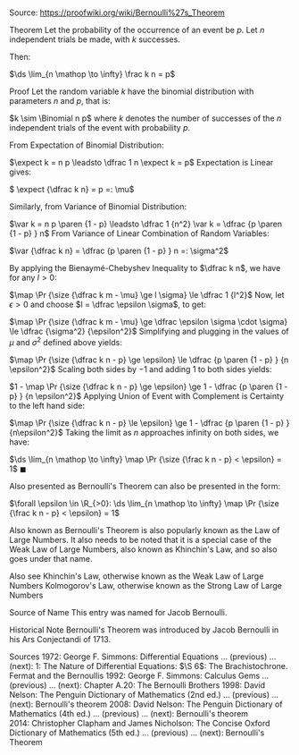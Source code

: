 # 

Source: https://proofwiki.org/wiki/Bernoulli%27s_Theorem



Theorem
Let the probability of the occurrence of an event be $p$.
Let $n$ independent trials be made, with $k$ successes.

Then:

$\ds \lim_{n \mathop \to \infty} \frac k n = p$


Proof
Let the random variable $k$ have the binomial distribution with parameters $n$ and $p$, that is:

$k \sim \Binomial n p$
where $k$ denotes the number of successes of the $n$ independent trials of the event with probability $p$.

From Expectation of Binomial Distribution:

$\expect k = n p \leadsto \dfrac 1 n \expect k = p$
Expectation is Linear gives:

$ \expect {\dfrac k n} = p =: \mu$

Similarly, from Variance of Binomial Distribution:

$\var k = n p \paren {1 - p} \leadsto \dfrac 1 {n^2} \var k = \dfrac {p \paren {1 - p} } n$
From Variance of Linear Combination of Random Variables:

$\var {\dfrac k n} = \dfrac {p \paren {1 - p} } n =: \sigma^2$

By applying the Bienaymé-Chebyshev Inequality to $\dfrac k n$, we have for any $l > 0$:

$\map \Pr {\size {\dfrac k m - \mu} \ge l \sigma} \le \dfrac 1 {l^2}$
Now, let $\epsilon > 0$ and choose $l = \dfrac \epsilon \sigma$, to get:

$\map \Pr {\size {\dfrac k m - \mu} \ge \dfrac \epsilon \sigma \cdot \sigma} \le \dfrac {\sigma^2} {\epsilon^2}$
Simplifying and plugging in the values of $\mu$ and $\sigma^2$ defined above yields:

$\map \Pr {\size {\dfrac k n - p} \ge \epsilon} \le \dfrac {p \paren {1 - p} } {n \epsilon^2}$
Scaling both sides by $-1$ and adding $1$ to both sides yields:

$1 - \map \Pr {\size {\dfrac k n - p} \ge \epsilon} \ge 1 - \dfrac {p \paren {1 - p} } {n \epsilon^2}$
Applying Union of Event with Complement is Certainty to the left hand side:

$\map \Pr {\size {\dfrac k n - p} \le \epsilon} \ge 1 - \dfrac {p \paren {1 - p} } {n\epsilon^2}$
Taking the limit as $n$ approaches infinity on both sides, we have:

$\ds \lim_{n \mathop \to \infty} \map \Pr {\size {\frac k n - p} < \epsilon} = 1$
$\blacksquare$


Also presented as
Bernoulli's Theorem can also be presented in the form:

$\forall \epsilon \in \R_{>0}: \ds \lim_{n \mathop \to \infty} \map \Pr {\size {\frac k n - p} < \epsilon} = 1$


Also known as
Bernoulli's Theorem is also popularly known as the Law of Large Numbers.
It also needs to be noted that it is a special case of the Weak Law of Large Numbers, also known as Khinchin's Law, and so also goes under that name.


Also see
Khinchin's Law, otherwise known as the Weak Law of Large Numbers
Kolmogorov's Law, otherwise known as the Strong Law of Large Numbers


Source of Name
This entry was named for Jacob Bernoulli.


Historical Note
Bernoulli's Theorem was introduced by Jacob Bernoulli in his Ars Conjectandi of $1713$.


Sources
1972: George F. Simmons: Differential Equations ... (previous) ... (next): $1$: The Nature of Differential Equations: $\S 6$: The Brachistochrone. Fermat and the Bernoullis
1992: George F. Simmons: Calculus Gems ... (previous) ... (next): Chapter $\text {A}.20$: The Bernoulli Brothers
1998: David Nelson: The Penguin Dictionary of Mathematics (2nd ed.) ... (previous) ... (next): Bernoulli's theorem
2008: David Nelson: The Penguin Dictionary of Mathematics (4th ed.) ... (previous) ... (next): Bernoulli's theorem
2014: Christopher Clapham and James Nicholson: The Concise Oxford Dictionary of Mathematics (5th ed.) ... (previous) ... (next): Bernoulli's Theorem




